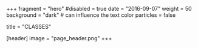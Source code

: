 +++
fragment = "hero"
#disabled = true 
date = "2016-09-07"
weight = 50
background = "dark" # can influence the text color
particles = false

title = "CLASSES"

[header]
  image = "page_header.png"
+++
